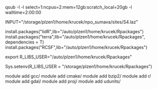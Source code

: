 qsub -I -l select=1:ncpus=2:mem=12gb:scratch_local=20gb -l walltime=2:00:00

INPUT="/storage/plzen1/home/krucek/npo_sumava/sites/S4.laz"

install.packages("lidR",lib="/auto/plzen1/home/krucek/Rpackages")
install.packages("terra",lib="/auto/plzen1/home/krucek/Rpackages", dependencies = T)
install.packages("RCSF",lib="/auto/plzen1/home/krucek/Rpackages")

export R_LIBS_USER="/auto/plzen1/home/krucek/Rpackages"

Sys.setenv(R_LIBS_USER = "/storage/plzen1/home/krucek/Rpackages")


module add gcc/
module add cmake/
module add bzip2/
module add r/
module add gdal/
module add proj/
module add udunits/